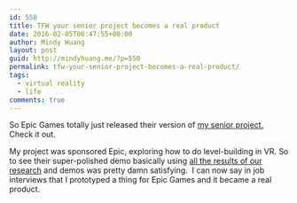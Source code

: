 ```yaml
---
id: 550
title: TFW your senior project becomes a real product
date: 2016-02-05T06:47:55+00:00
author: Mindy Huang
layout: post
guid: http://mindyhuang.me/?p=550
permalink: tfw-your-senior-project-becomes-a-real-product/
tags:
  - virtual reality
  - life
comments: true
---
```

So Epic Games totally just released their version of [my senior project.](http://mindyhuang.me/unrealvr/#more-493) Check it out.

My project was sponsored Epic, exploring how to do level-building in VR. So to see their super-polished demo basically using [all the results of our research](https://unrealvr.wordpress.com/2016/02/04/you-know-youve-made-it-when/) and demos was pretty damn satisfying.  I can now say in job interviews that I prototyped a thing for Epic Games and it became a real product.